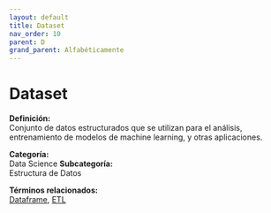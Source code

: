 ```yaml
---
layout: default
title: Dataset
nav_order: 10
parent: D
grand_parent: Alfabéticamente
---
```


# Dataset

**Definición:**  
Conjunto de datos estructurados que se utilizan para el análisis, entrenamiento de modelos de machine learning, y otras aplicaciones.

**Categoría:**  
Data Science 
**Subcategoría:**  
Estructura de Datos

**Términos relacionados:**  
[Dataframe](https://maleniski.github.io/diccionario-angl-tec-mx/docs/alfabeticamente/D/dataframe.html), [ETL](https://maleniski.github.io/diccionario-angl-tec-mx/docs/alfabeticamente/E/etl.html)
